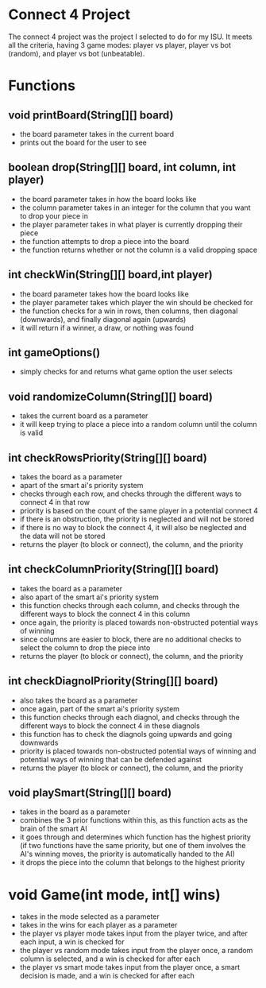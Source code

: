 # Connect 4 Project
The connect 4 project was the project I selected to do for my ISU.  It meets all the criteria, having 3 game modes: player vs player, player vs bot (random), and player vs bot (unbeatable).

# Functions

## void printBoard(String[][] board)
 - the board parameter takes in the current board
 - prints out the board for the user to see

## boolean drop(String[][] board, int column, int player)
 - the board parameter takes in how the board looks like
 - the column parameter takes in an integer for the column that you want to drop your piece in
 - the player parameter takes in what player is currently dropping their piece
 - the function attempts to drop a piece into the board
 - the function returns whether or not the column is a valid dropping space

## int checkWin(String[][] board,int player)
 - the board parameter takes how the board looks like
 - the player parameter takes which player the win should be checked for
 - the function checks for a win in rows, then columns, then diagonal (downwards), and finally diagonal again (upwards)
 - it will return if a winner, a draw, or nothing was found

## int gameOptions()
 - simply checks for and returns what game option the user selects

## void randomizeColumn(String[][] board)
 - takes the current board as a parameter
 - it will keep trying to place a piece into a random column until the column is valid

## int checkRowsPriority(String[][] board)
 - takes the board as a parameter
 - apart of the smart ai's priority system
 - checks through each row, and checks through the different ways to connect 4 in that row
 - priority is based on the count of the same player in a potential connect 4
 - if there is an obstruction, the priority is neglected and will not be stored
 - if there is no way to block the connect 4, it will also be neglected and the data will not be stored
 - returns the player (to block or connect), the column, and the priority

## int checkColumnPriority(String[][] board)
 - takes the board as a parameter
 - also apart of the smart ai's priority system
 - this function checks through each column, and checks through the different ways to block the connect 4 in this column
 - once again, the priority is placed towards non-obstructed potential ways of winning
 - since columns are easier to block, there are no additional checks to select the column to drop the piece into
 - returns the player (to block or connect), the column, and the priority

## int checkDiagnolPriority(String[][] board)
 - also takes the board as a parameter
 - once again, part of the smart ai's priority system
 - this function checks through each diagnol, and checks through the different ways to block the connect 4 in these diagnols
 - this function has to check the diagnols going upwards and going downwards
 - priority is placed towards non-obstructed potential ways of winning and potential ways of winning that can be defended against
 - returns the player (to block or connect), the column, and the priority

## void playSmart(String[][] board)
 - takes in the board as a parameter
 - combines the 3 prior functions within this, as this function acts as the brain of the smart AI
 - it goes through and determines which function has the highest priority (if two functions have the same priority, but one of them involves the AI's winning moves, the priority is automatically handed to the AI)
 - it drops the piece into the column that belongs to the highest priority

# void Game(int mode, int[] wins)
 - takes in the mode selected as a parameter
 - takes in the wins for each player as a parameter
 - the player vs player mode takes input from the player twice, and after each input, a win is checked for
 - the player vs random mode takes input from the player once, a random column is selected, and a win is checked for after each
 - the player vs smart mode takes input from the player once, a smart decision is made, and a win is checked for after each

